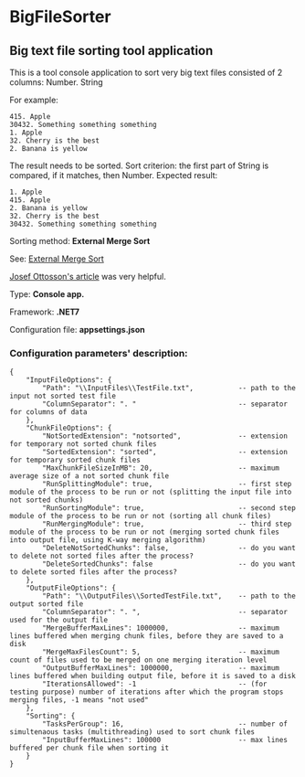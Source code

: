 # BigFileSorter
## Big text file sorting tool application
This is a tool console application to sort very big text files consisted of 2 columns: Number. String

For example:
```
415. Apple
30432. Something something something
1. Apple
32. Cherry is the best
2. Banana is yellow
```
The result needs to be sorted. Sort criterion: the first part of String is compared, if it matches, then Number.
Expected result:
```
1. Apple
415. Apple
2. Banana is yellow
32. Cherry is the best
30432. Something something something
```
Sorting method: **External Merge Sort**

See: [External Merge Sort](https://en.wikipedia.org/wiki/External_sorting)

[Josef Ottosson's article](https://josef.codes/sorting-really-large-files-with-c-sharp/) was very helpful.

Type: **Console app.**

Framework: **.NET7**

Configuration file: **appsettings.json**

### Configuration parameters' description:

```
{
    "InputFileOptions": {
        "Path": "\\InputFiles\\TestFile.txt",           -- path to the input not sorted test file
        "ColumnSeparator": ". "                         -- separator for columns of data
    },
    "ChunkFileOptions": {
        "NotSortedExtension": "notsorted",              -- extension for temporary not sorted chunk files
        "SortedExtension": "sorted",                    -- extension for temporary sorted chunk files
        "MaxChunkFileSizeInMB": 20,                     -- maximum average size of a not sorted chunk file
        "RunSplittingModule": true,                     -- first step module of the process to be run or not (splitting the input file into not sorted chunks)
        "RunSortingModule": true,                       -- second step module of the process to be run or not (sorting all chunk files)
        "RunMergingModule": true,                       -- third step module of the process to be run or not (merging sorted chunk files into output file, using K-way merging algorithm)
        "DeleteNotSortedChunks": false,                 -- do you want to delete not sorted files after the process?
        "DeleteSortedChunks": false                     -- do you want to delete sorted files after the process?
    },
    "OutputFileOptions": {
        "Path": "\\OutputFiles\\SortedTestFile.txt",    -- path to the output sorted file
        "ColumnSeparator": ". ",                        -- separator used for the output file
        "MergeBufferMaxLines": 1000000,                 -- maximum lines buffered when merging chunk files, before they are saved to a disk
        "MergeMaxFilesCount": 5,                        -- maximum count of files used to be merged on one merging iteration level
        "OutputBufferMaxLines": 1000000,                -- maximum lines buffered when building output file, before it is saved to a disk
        "IterationsAllowed": -1                         -- (for testing purpose) number of iterations after which the program stops merging files, -1 means "not used"
    },
    "Sorting": {
        "TasksPerGroup": 16,                            -- number of simultenaous tasks (multithreading) used to sort chunk files
        "InputBufferMaxLines": 100000                   -- max lines buffered per chunk file when sorting it
    }
}
```
